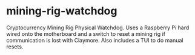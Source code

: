# mining-rig-watchdog
Cryptocurrency Mining Rig Physical Watchdog. 
Uses a Raspberry Pi hard wired onto the motherboard and a switch to reset a mining rig if communication is lost with Claymore. Also includes a TUI to do manual resets.
